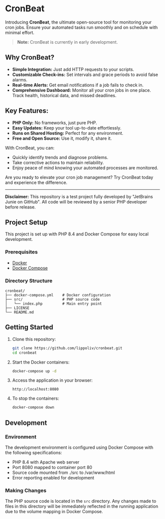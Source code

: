 # CronBeat

Introducing **CronBeat**, the ultimate open-source tool for monitoring your cron jobs. Ensure your automated tasks run smoothly and on schedule with minimal effort.

> **Note:** CronBeat is currently in early development.

## Why CronBeat?
- **Simple Integration:** Just add HTTP requests to your scripts.
- **Customizable Check-ins:** Set intervals and grace periods to avoid false alarms.
- **Real-time Alerts:** Get email notifications if a job fails to check in.
- **Comprehensive Dashboard:** Monitor all your cron jobs in one place. Track health, historical data, and missed deadlines.

## Key Features:
- **PHP Only:** No frameworks, just pure PHP.
- **Easy Updates:** Keep your tool up-to-date effortlessly.
- **Runs on Shared Hosting:** Perfect for any environment.
- **Free and Open Source:** Use it, modify it, share it.

With CronBeat, you can:
- Quickly identify trends and diagnose problems.
- Take corrective actions to maintain reliability.
- Enjoy peace of mind knowing your automated processes are monitored.

Are you ready to elevate your cron job management? Try CronBeat today and experience the difference.

---

**Disclaimer:** This repository is a test project fully developed by "JetBrains Junie on GitHub". All code will be reviewed by a senior PHP developer before release.

## Project Setup

This project is set up with PHP 8.4 and Docker Compose for easy local development.

### Prerequisites

- [Docker](https://www.docker.com/get-started)
- [Docker Compose](https://docs.docker.com/compose/install/)

### Directory Structure

```
cronbeat/
├── docker-compose.yml    # Docker configuration
├── src/                  # PHP source code
│   └── index.php         # Main entry point
├── LICENSE
└── README.md
```

## Getting Started

1. Clone this repository:
   ```bash
   git clone https://github.com/lippoliv/cronbeat.git
   cd cronbeat
   ```

2. Start the Docker containers:
   ```bash
   docker-compose up -d
   ```

3. Access the application in your browser:
   ```
   http://localhost:8080
   ```

4. To stop the containers:
   ```bash
   docker-compose down
   ```

## Development

### Environment

The development environment is configured using Docker Compose with the following specifications:
- PHP 8.4 with Apache web server
- Port 8080 mapped to container port 80
- Source code mounted from ./src to /var/www/html
- Error reporting enabled for development

### Making Changes

The PHP source code is located in the `src` directory. Any changes made to files in this directory will be immediately reflected in the running application due to the volume mapping in Docker Compose.

